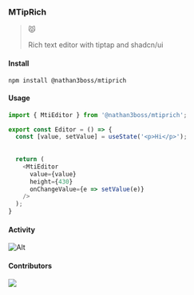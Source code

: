 ### MTipRich

> 😾 <p>Rich text editor with tiptap and shadcn/ui</p>

#### Install

`npm install @nathan3boss/mtiprich`

#### Usage

```ts
import { MtiEditor } from '@nathan3boss/mtiprich';

export const Editor = () => {
  const [value, setValue] = useState('<p>Hi</p>');
  
    
  return (
    <MtiEditor
      value={value}
      height={430}
      onChangeValue={e => setValue(e)}
    /> 
  );
}
```

#### Activity

![Alt](https://repobeats.axiom.co/api/embed/7f8429a6231b2d8bc6b55abcb8245c075510243e.svg 'Repobeats analytics image')

#### Contributors

<a href = "https://github.com/nathan2slime/mtiprich/graphs/contributors">
  <img src = "https://contrib.rocks/image?repo=nathan2slime/mtiprich"/>
</a>